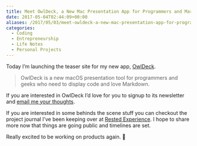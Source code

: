 ```yaml
---
title: Meet OwlDeck, a New Mac Presentation App for Programmers and Markdown Geeks.
date: 2017-05-04T02:44:09+00:00
aliases: /2017/05/03/meet-owldeck-a-new-mac-presentation-app-for-programmers-and-markdown-geeks/
categories:
  - Coding
  - Entrepreneurship
  - Life Notes
  - Personal Projects
---
```


Today I&#8217;m launching the teaser site for my new app, [OwlDeck][1].

> OwlDeck is a new macOS presentation tool for programmers and geeks who need to display code and love Markdown.

If you are interested in OwlDeck I&#8217;d love for you to signup to its newsletter and [email me your thoughts][2].

If you are interested in some behinds the scene stuff you can checkout the project journal I&#8217;ve been keeping over at [Rested Experience][3]. I hope to share more now that things are going public and timelines are set.

Really excited to be working on products again. 🙂

[1]: http://owldeck.com
[2]: mailto:zorn@owldeck.com
[3]: http://restedexperience.com/
